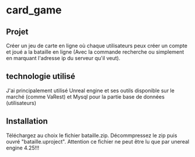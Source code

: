 # card_game

## Projet

Créer un jeu de carte en ligne où chaque utilisateurs peux créer un compte et joué a la bataille en ligne (Avec la commande recherche ou simplement en marquant l'adresse ip du serveur qu'il veut).


## technologie utilisé

J'ai principalement utilisé Unreal engine et ses outils disponible sur le marché (comme VaRest) et Mysql pour la partie base de données (utilisateurs)

## Installation

Téléchargez au choix le fichier bataille.zip. Décommpressez le zip puis ouvré "bataille.uproject". Attention ce fichier ne peut être lu que par unereal engine 4.25!!!
